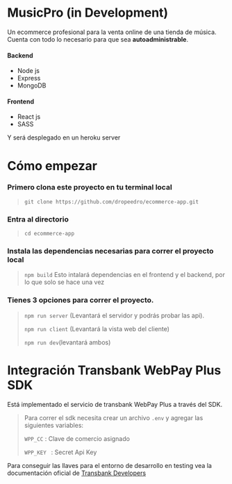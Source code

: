 # MusicPro (in Development)

Un ecommerce profesional para la venta online de una tienda de música. Cuenta con todo lo necesario para que sea **autoadministrable**. 

#### Backend	 
- Node js
- Express
- MongoDB
#### Frontend
- React js
- SASS

Y será desplegado en un heroku server
# Cómo empezar
### Primero clona este proyecto en tu terminal local
>```git clone https://github.com/dropeedro/ecommerce-app.git```
### Entra al directorio
> ```cd ecommerce-app```
### Instala las dependencias necesarias para correr el proyecto local
> ``npm build``
> Esto intalará dependencias en el frontend y el backend, por lo que solo se hace una vez
### Tienes 3 opciones para correr el proyecto.
> ``npm run server`` (Levantará el servidor y podrás probar las api).
>
> ``npm run client`` (Levantará la vista web del cliente)
>
> ``npm run dev``(levantará ambos)

# Integración Transbank WebPay Plus SDK

Está implementado el servicio de transbank WebPay Plus a través del SDK.

>Para correr el sdk necesita crear un archivo `.env` y agregar las siguientes variables:
>
> ``WPP_CC`` : Clave de comercio asignado
>
> ``WPP_KEY `` : Secret Api Key 

Para conseguir las llaves para el entorno de desarrollo en testing vea la documentación oficial de [Transbank Developers](https://www.transbankdevelopers.cl/producto/webpay#webpay-plus)